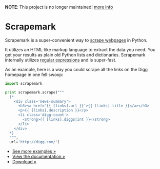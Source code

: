 
**NOTE**: This project is no longer maintained! [more info](http://blog.arshaw.com/1/post/2013/03/reflecting-on-scrapemark.html)

# Scrapemark

Scrapemark is a super-convenient way to [scrape webpages](http://en.wikipedia.org/wiki/Web_scraping) in Python.

It utilizes an HTML-like markup language to extract the data you need. You get your results as plain old Python lists and dictionaries. Scrapemark internally utilizes [regular expressions](http://en.wikipedia.org/wiki/Regular_expression) and is super-fast.

As an example, here is a way you could scrape all the links on the Digg homepage in one fell swoop:

```py
import scrapemark

print scrapemark.scrape("""
  {*
    <div class='news-summary'>
      <h3><a href='{{ [links].url }}'>{{ [links].title }}</a></h3>
      <p>{{ [links].description }}</p>
      <li class='digg-count'>
        <strong>{{ [links].diggs|int }}</strong>
      </li>
    </div>
  *}
  """,
  url='http://digg.com/')
```

- [See more examples &raquo;](EXAMPLES.md)
- [View the documentation &raquo;](DOCS.md)
- [Download &raquo;](https://github.com/arshaw/scrapemark/releases)
